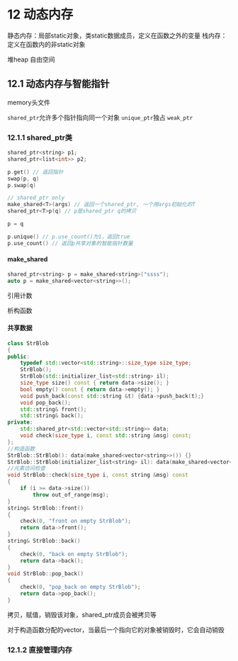 # 12 动态内存
静态内存：局部static对象，类static数据成员，定义在函数之外的变量
栈内存：定义在函数内的非static对象

堆heap 自由空间

## 12.1 动态内存与智能指针
memory头文件

`shared_ptr`允许多个指针指向同一个对象
`unique_ptr`独占
`weak_ptr`

### 12.1.1 shared_ptr类
```c++
shared_ptr<string> p1;
shared_ptr<list<int>> p2;

p.get() // 返回指针
swap(p, q)
p.swap(q)

// shared_ptr only
make_shared<T>(args) // 返回一个shared_ptr, 一个用args初始化的T
shared_ptr<T>p(q) // p是shared_ptr q的拷贝

p = q

p.unique() // p.use_count()为1，返回true
p.use_count() // 返回p共享对象的智能指针数量
```
#### make_shared
```c++
shared_ptr<string> p = make_shared<string>("ssss");
auto p = make_shared<vector<string>>();
```
引用计数

析构函数

#### 共享数据
```c++
class StrBlob
{
public:
    typedef std::vector<std::string>::size_type size_type;
    StrBlob();
    StrBlob(std::initializer_list<std::string> il);
    size_type size() const { return data->size(); }
    bool empty() const { return data->empty(); }
    void push_back(const std::string &t) {data->push_back(t);}
    void pop_back();
    std::string& front();
    std::string& back();
private:
    std::shared_ptr<std::vector<std::string>> data;
    void check(size_type i, const std::string &msg) const;
};
//构造函数
StrBlob::StrBlob(): data(make_shared<vector<string>>()) {}
StrBlob::StrBlob(initializer_list<string> il): data(make_shared<vector<string>>(il)) {}
//元素访问检查
void StrBlob::check(size_type i, const string &msg) const
{
    if (i >= data->size())
        throw out_of_range(msg);
}
string& StrBlob::front()
{
    check(0, "front on empty StrBlob");
    return data->front();
}
string& StrBlob::back()
{
    check(0, "back on empty StrBlob");
    return data->back();
}
void StrBlob::pop_back()
{
    check(0, "pop_back on empty StrBlob");
    return data->pop_back();
}
```
拷贝，赋值，销毁该对象，shared_ptr成员会被拷贝等

对于构造函数分配的vector，当最后一个指向它的对象被销毁时，它会自动销毁
### 12.1.2 直接管理内存
